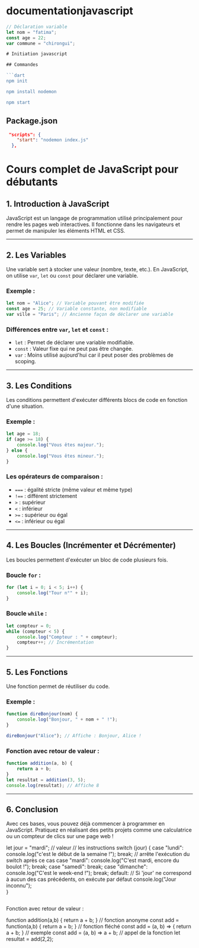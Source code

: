 # documentationjavascript
```javascript
// Déclaration variable
let nom = "fatima";
const age = 22;
var commune = "chirongui";

# Initiation javascript

## Commandes

```dart
npm init

npm install nodemon

npm start
```

## Package.json

```json
 "scripts": {
    "start": "nodemon index.js"
  },
```

# Cours complet de JavaScript pour débutants

## 1. Introduction à JavaScript

JavaScript est un langage de programmation utilisé principalement pour rendre les pages web interactives. Il fonctionne dans les navigateurs et permet de manipuler les éléments HTML et CSS.

---

## 2. Les Variables

Une variable sert à stocker une valeur (nombre, texte, etc.). En JavaScript, on utilise `var`, `let` ou `const` pour déclarer une variable.

### Exemple :

```jsx
let nom = "Alice"; // Variable pouvant être modifiée
const age = 25; // Variable constante, non modifiable
var ville = "Paris"; // Ancienne façon de déclarer une variable
```

### Différences entre `var`, `let` et `const` :

- `let` : Permet de déclarer une variable modifiable.
- `const` : Valeur fixe qui ne peut pas être changée.
- `var` : Moins utilisé aujourd'hui car il peut poser des problèmes de scoping.

---

## 3. Les Conditions

Les conditions permettent d'exécuter différents blocs de code en fonction d'une situation.

### Exemple :

```jsx
let age = 18;
if (age >= 18) {
    console.log("Vous êtes majeur.");
} else {
    console.log("Vous êtes mineur.");
}
```

### Les opérateurs de comparaison :

- `===` : égalité stricte (même valeur et même type)
- `!==` : différent strictement
- `>` : supérieur
- `<` : inférieur
- `>=` : supérieur ou égal
- `<=` : inférieur ou égal

---

## 4. Les Boucles (Incrémenter et Décrémenter)

Les boucles permettent d'exécuter un bloc de code plusieurs fois.

### Boucle `for` :

```jsx
for (let i = 0; i < 5; i++) {
    console.log("Tour n°" + i);
}
```

### Boucle `while` :

```jsx
let compteur = 0;
while (compteur < 5) {
    console.log("Compteur : " + compteur);
    compteur++; // Incrémentation
}
```

---

## 5. Les Fonctions

Une fonction permet de réutiliser du code.

### Exemple :

```jsx
function direBonjour(nom) {
    console.log("Bonjour, " + nom + " !");
}

direBonjour("Alice"); // Affiche : Bonjour, Alice !
```

### Fonction avec retour de valeur :

```jsx
function addition(a, b) {
    return a + b;
}
let resultat = addition(3, 5);
console.log(resultat); // Affiche 8
```

---

## 6. Conclusion

Avec ces bases, vous pouvez déjà commencer à programmer en JavaScript. Pratiquez en réalisant des petits projets comme une calculatrice ou un compteur de clics sur une page web !

let jour = "mardi"; // valeur
// les instructions
switch (jour) {
    case "lundi":
        console.log("c'est le début de la semaine !");
        break; // arrête l'exécution du switch après ce cas
    case "mardi":
        console.log("C'est mardi, encore du boulot !");
        break;
    case "samedi":
        break;
    case "dimanche":
        console.log("C'est le week-end !");
        break;
    default: // Si 'jour' ne correspond à aucun des cas précédents, on exécute par défaut
        console.log("Jour inconnu");                
}
```

```

Fonction avec retour de valeur :

function addition(a,b) {
    return a + b;
}
// fonction anonyme 
const add = function(a,b) {
  return a + b;
}
// fonction fléché
const add = (a, b) => {
  return a + b;
}
// exemple
const add = (a, b) => a + b;
// appel de la fonction
let resultat = add(2,2);

```
